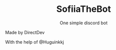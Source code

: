 <h1 align="center" b> SofiiaTheBot</h1>

<p align="center" b> 
One simple discord bot
</p>
<p> 
Made by DirectDev
</p>
<p>With the help of @Huguinkkj
</p>
